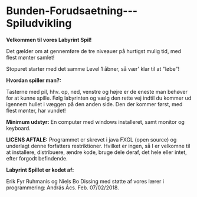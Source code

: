 # Bunden-Forudsaetning---Spiludvikling

**Velkommen til vores Labyrint Spil!**

Det gælder om at gennemføre de tre niveauer på hurtigst mulig tid, med flest mønter samlet!

Stopuret starter med det samme Level 1 åbner, så vær' klar til at "løbe"! 

**Hvordan spiller man?:**

Tasterne med pil, hhv. op, ned, venstre og højre er de eneste man behøver for at kunne spille. Følg labyrinten og vælg den rette vej indtil du kommer ud igennem hullet i væggen på den anden side. Den der kommer først, med flest mønter, har vundet!

**Minimum udstyr:**
En computer med windows installeret, samt monitor og keyboard.

**LICENS AFTALE:**
Programmet er skrevet i java FXGL (open source) og underlagt denne forfatters restriktioner. Hvilket er ingen, så I er velkomne til at installere, distribuere, ændre kode, bruge dele deraf, det hele eller intet, efter forgodt befindende.

**Labyrint Spillet er kodet af:**

Erik Fyr Ruhmanis og
Niels Bo Dissing
med støtte af vores lærer i programmering: András Ács.
Feb. 07/02/2018. 
 


